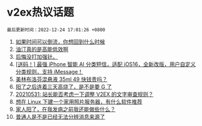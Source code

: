 # v2ex热议话题

`最后更新时间：2022-12-24 17:01:26 +0800`

1. [如果时间可以倒流，你想回到什么时候](https://www.v2ex.com/t/904374)
1. [油汀真的是高能低效啊](https://www.v2ex.com/t/904367)
1. [后悔没打加强针。](https://www.v2ex.com/t/904425)
1. [[送码！] 最强 iPhone 智能 AI 分类短信，适配 iOS16，全新改版，用户自定义分类规则，支持 iMessage！](https://www.v2ex.com/t/904407)
1. [美林布洛芬混悬液 35ml 49 快钱贵吗？](https://www.v2ex.com/t/904335)
1. [阳了之后连着三天高烧了，是不是要 G 了](https://www.v2ex.com/t/904439)
1. [20210531: 站长能否考虑一下调整 V2EX 的文字审查规则？](https://www.v2ex.com/t/904380)
1. [想在 Linux 下建一个家用照片服务器，有什么软件推荐](https://www.v2ex.com/t/904339)
1. [家人阳了，在我发病之前我还能做些什么？](https://www.v2ex.com/t/904361)
1. [普通人是不是已经无法分辨消息来源了](https://www.v2ex.com/t/904383)

